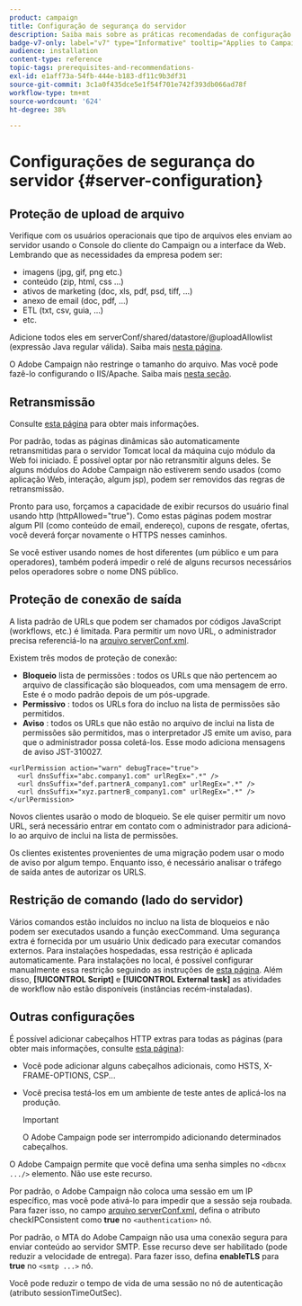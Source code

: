```yaml
---
product: campaign
title: Configuração de segurança do servidor
description: Saiba mais sobre as práticas recomendadas de configuração do servidor
badge-v7-only: label="v7" type="Informative" tooltip="Applies to Campaign Classic v7 only"
audience: installation
content-type: reference
topic-tags: prerequisites-and-recommendations-
exl-id: e1aff73a-54fb-444e-b183-df11c9b3df31
source-git-commit: 3c1a0f435dce5e1f54f701e742f393db066ad78f
workflow-type: tm+mt
source-wordcount: '624'
ht-degree: 38%

---
```


# Configurações de segurança do servidor {#server-configuration}

## Proteção de upload de arquivo

Verifique com os usuários operacionais que tipo de arquivos eles enviam ao servidor usando o Console do cliente do Campaign ou a interface da Web. Lembrando que as necessidades da empresa podem ser:

* imagens (jpg, gif, png etc.)
* conteúdo (zip, html, css ...)
* ativos de marketing (doc, xls, pdf, psd, tiff, ...)
* anexo de email (doc, pdf, ...)
* ETL (txt, csv, guia, ...)
* etc.

Adicione todos eles em serverConf/shared/datastore/@uploadAllowlist (expressão Java regular válida). Saiba mais [nesta página](../../installation/using/file-res-management.md).

O Adobe Campaign não restringe o tamanho do arquivo. Mas você pode fazê-lo configurando o IIS/Apache. Saiba mais [nesta seção](../../installation/using/web-server-configuration.md).

## Retransmissão

Consulte [esta página](../../installation/using/configuring-campaign-server.md#dynamic-page-security-and-relays) para obter mais informações.

Por padrão, todas as páginas dinâmicas são automaticamente retransmitidas para o servidor Tomcat local da máquina cujo módulo da Web foi iniciado. É possível optar por não retransmitir alguns deles. Se alguns módulos do Adobe Campaign não estiverem sendo usados (como aplicação Web, interação, algum jsp), podem ser removidos das regras de retransmissão. 

Pronto para uso, forçamos a capacidade de exibir recursos do usuário final usando http (httpAllowed=&quot;true&quot;). Como estas páginas podem mostrar algum PII (como conteúdo de email, endereço), cupons de resgate, ofertas, você deverá forçar novamente o HTTPS nesses caminhos.

Se você estiver usando nomes de host diferentes (um público e um para operadores), também poderá impedir o relé de alguns recursos necessários pelos operadores sobre o nome DNS público.

## Proteção de conexão de saída

A lista padrão de URLs que podem ser chamados por códigos JavaScript (workflows, etc.) é limitada. Para permitir um novo URL, o administrador precisa referenciá-lo na [arquivo serverConf.xml](../../installation/using/the-server-configuration-file.md).

Existem três modos de proteção de conexão:

* **Bloqueio** lista de permissões : todos os URLs que não pertencem ao arquivo de classificação são bloqueados, com uma mensagem de erro. Este é o modo padrão depois de um pós-upgrade.
* **Permissivo** : todos os URLs fora do incluo na lista de permissões são permitidos.
* **Aviso** : todos os URLs que não estão no arquivo de inclui na lista de permissões são permitidos, mas o interpretador JS emite um aviso, para que o administrador possa coletá-los. Esse modo adiciona mensagens de aviso JST-310027.

```
<urlPermission action="warn" debugTrace="true">
  <url dnsSuffix="abc.company1.com" urlRegEx=".*" />
  <url dnsSuffix="def.partnerA_company1.com" urlRegEx=".*" />
  <url dnsSuffix="xyz.partnerB_company1.com" urlRegEx=".*" />
</urlPermission>
```

Novos clientes usarão o modo de bloqueio. Se ele quiser permitir um novo URL, será necessário entrar em contato com o administrador para adicioná-lo ao arquivo de inclui na lista de permissões.

Os clientes existentes provenientes de uma migração podem usar o modo de aviso por algum tempo. Enquanto isso, é necessário analisar o tráfego de saída antes de autorizar os URLS.

## Restrição de comando (lado do servidor)

Vários comandos estão incluídos no incluo na lista de bloqueios e não podem ser executados usando a função execCommand. Uma segurança extra é fornecida por um usuário Unix dedicado para executar comandos externos. Para instalações hospedadas, essa restrição é aplicada automaticamente. Para instalações no local, é possível configurar manualmente essa restrição seguindo as instruções de [esta página](../../installation/using/configuring-campaign-server.md#restricting-authorized-external-commands). Além disso, **[!UICONTROL Script]** e **[!UICONTROL External task]** as atividades de workflow não estão disponíveis (instâncias recém-instaladas).

## Outras configurações

É possível adicionar cabeçalhos HTTP extras para todas as páginas (para obter mais informações, consulte [esta página](../../installation/using/configuring-campaign-server.md#restricting-authorized-external-commands)):

* Você pode adicionar alguns cabeçalhos adicionais, como HSTS, X-FRAME-OPTIONS, CSP...
* Você precisa testá-los em um ambiente de teste antes de aplicá-los na produção.

  >[!IMPORTANT]
  >
  >O Adobe Campaign pode ser interrompido adicionando determinados cabeçalhos.

O Adobe Campaign permite que você defina uma senha simples no `<dbcnx .../>` elemento. Não use este recurso.

Por padrão, o Adobe Campaign não coloca uma sessão em um IP específico, mas você pode ativá-lo para impedir que a sessão seja roubada. Para fazer isso, no campo [arquivo serverConf.xml](../../installation/using/the-server-configuration-file.md), defina o atributo checkIPConsistent como **true** no `<authentication>` nó.

Por padrão, o MTA do Adobe Campaign não usa uma conexão segura para enviar conteúdo ao servidor SMTP. Esse recurso deve ser habilitado (pode reduzir a velocidade de entrega). Para fazer isso, defina **enableTLS** para **true** no `<smtp ...>` nó.

Você pode reduzir o tempo de vida de uma sessão no nó de autenticação (atributo sessionTimeOutSec).
